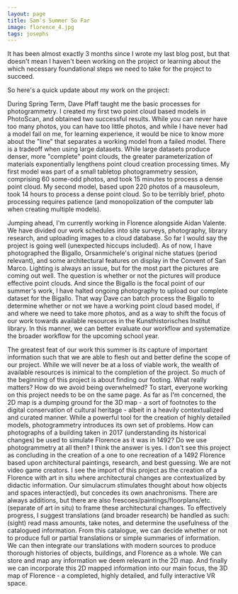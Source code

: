 ```yaml
---
layout: page
title: Sam's Summer So Far
image: florence_4.jpg
tags: josephs
---
```


It has been almost exactly 3 months since I wrote my last blog post, but that doesn't mean I haven't been working on the project or learning about the which necessary foundational steps we need to take for the project to succeed.

So here's a quick update about my work on the project:
<!--more-->
During Spring Term, Dave Pfaff taught me the basic processes for photogrammetry. I created my first two point cloud based models in PhotoScan, and obtained two successful results.
While you can never have too many photos, you can have too little photos, and while I have never had a model fail on me, for learning experience, it would be nice to know more about the "line" that separates a working model from a failed model.
There is a tradeoff when using large datasets. While large datasets produce denser, more "complete" point clouds, the greater parameterization of materials exponentially lengthens point cloud creation processing times. My first model was part of a small tabletop photogrammetry session, comprising 60 some-odd photos, and took 15 minutes to process a dense point cloud. My second model, based upon 220 photos of a mausoleum, took 14 hours to process a dense point cloud. So to be terribly brief, photo processing requires patience (and monopolization of the computer lab when creating multiple models).

Jumping ahead, I'm currently working in Florence alongside Aidan Valente.
We have divided our work schedules into site surveys, photography, library research, and uploading images to a cloud database.
So far I would say the project is going well (unexpected hiccups included). As of now, I have photographed the Bigallo, Orsanmichele's original niche statues (period relevant), and some architectural features on display in the Convent of San Marco. Lighting is always an issue, but for the most part the pictures are coming out well.
The question is whether or not the pictures will produce effective point clouds.
And since the Bigallo is the focal point of our summer's work, I have halted ongoing photography to upload our complete dataset for the Bigallo. That way Dave can batch process the Bigallo to determine whether or not we have a working point cloud based model, if and where we need to take more photos, and as a way to shift the focus of our work towards available resources in the Kunsthistorisches Institut library. In this manner, we can better evaluate our workflow and systematize the broader workflow for the upcoming school year.

The greatest feat of our work this summer is its capture of important information such that we are able to flesh out and better define the scope of our project. While we will never be at a loss of viable work, the wealth of available resources is inimical to the completion of the project. So much of the beginning of this project is about finding our footing. What really matters? How do we avoid being overwhelmed?
To start, everyone working on this project needs to be on the same page.
As far as I'm concerned, the 2D map is a dumping ground for the 3D map - a sort of footnotes to the digital conservation of cultural heritage - albeit in a heavily contextualized and curated manner.
While a powerful tool for the creation of highly detailed models, photogrammetry introduces its own set of problems. How can photographs of a building taken in 2017 (understanding its historical changes) be used to simulate Florence as it was in 1492? Do we use photogrammetry at all then? I think the answer is yes.
I don't see this project as concluding in the creation of a one to one recreation of a 1492 Florence based upon architectural paintings, research, and best guessing. We are not video game creators.
I see the import of this project as the creation of a Florence with art in situ where architectural changes are contextualized by didactic information. Our simulacrum stimulates thought about how objects and spaces  interact(ed), but concedes its own anachronisms. There are always additions, but there are also frescoes/paintings/floorplans/etc. (separate of art in situ) to frame these architectural changes.
To effectively progress, I suggest translations (and broader research) be handled as such: (sight) read mass amounts, take notes, and determine the usefulness of the catalogued information. From this catalogue, we can decide whether or not to produce full or partial translations or simple summaries of information. We can then integrate our translations with modern sources to produce thorough histories of objects, buildings, and Florence as a whole. We can store and map any information we deem relevant in the 2D map. And finally we can incorporate this 2D mapped information into our main focus, the 3D map of Florence - a completed, highly detailed, and fully interactive VR space.
